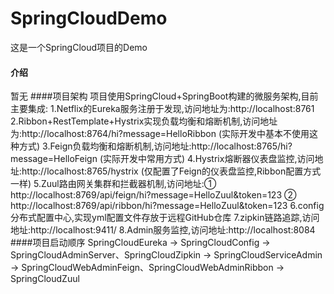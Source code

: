 # SpringCloudDemo
这是一个SpringCloud项目的Demo
#### 介绍
暂无
####项目架构
项目使用SpringCloud+SpringBoot构建的微服务架构,目前主要集成:
	1.Netflix的Eureka服务注册于发现,访问地址为:http://localhost:8761
	2.Ribbon+RestTemplate+Hystrix实现负载均衡和熔断机制,访问地址为:http://localhost:8764/hi?message=HelloRibbon (实际开发中基本不使用这种方式)
	3.Feign负载均衡和熔断机制,访问地址:http://localhost:8765/hi?message=HelloFeign (实际开发中常用方式)
	4.Hystrix熔断器仪表盘监控,访问地址:http://localhost:8765/hystrix (仅配置了Feign的仪表盘监控,Ribbon配置方式一样)
	5.Zuul路由网关集群和拦截器机制,访问地址:① http://localhost:8769/api/feign/hi?message=HelloZuul&token=123
											② http://localhost:8769/api/ribbon/hi?message=HelloZuul&token=123
	6.config分布式配置中心,实现yml配置文件存放于远程GitHub仓库
	7.zipkin链路追踪,访问地址:http://localhost:9411/
	8.Admin服务监控,访问地址:http://localhost:8084
####项目启动顺序
	SpringCloudEureka → SpringCloudConfig → SpringCloudAdminServer、SpringCloudZipkin → SpringCloudServiceAdmin
	→ SpringCloudWebAdminFeign、SpringCloudWebAdminRibbon → SpringCloudZuul